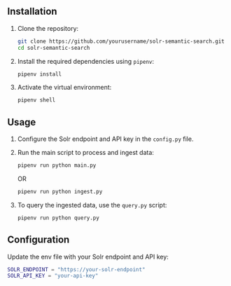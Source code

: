 ## Installation

1. Clone the repository:

    ```bash
    git clone https://github.com/yourusername/solr-semantic-search.git
    cd solr-semantic-search
    ```

2. Install the required dependencies using `pipenv`:

    ```bash
    pipenv install
    ```

3. Activate the virtual environment:

    ```bash
    pipenv shell
    ```

## Usage

1. Configure the Solr endpoint and API key in the `config.py` file.

2. Run the main script to process and ingest data:

    ```bash
    pipenv run python main.py
    ```
    OR

    ```bash
    pipenv run python ingest.py
    ```

3. To query the ingested data, use the `query.py` script:

    ```bash
    pipenv run python query.py
    ```

## Configuration

Update the env file with your Solr endpoint and API key:

```g
SOLR_ENDPOINT = "https://your-solr-endpoint"
SOLR_API_KEY = "your-api-key"
```